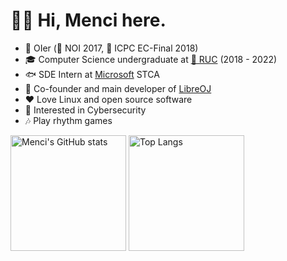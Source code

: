 # 👋🏻 Hi, Menci here.

* 🎈 OIer (🥈 NOI 2017, 🥉 ICPC EC-Final 2018)
* 🎓 Computer Science undergraduate at [🏫 RUC](https://www.ruc.edu.cn/) (2018 - 2022)
* 🐟 SDE Intern at [Microsoft](https://careers.microsoft.com/) STCA
* 🌱 Co-founder and main developer of [LibreOJ](https://loj.ac)
* ❤️ Love Linux and open source software
* 🔐 Interested in Cybersecurity
* 🎶 Play rhythm games

<img src="https://github-readme-stats-one-bice.vercel.app/api?username=Menci&show_icons=true&include_all_commits=true&role=OWNER,ORGANIZATION_MEMBER" alt="Menci's GitHub stats" height="185px" /> <img src="https://github-readme-stats-one-bice.vercel.app/api/top-langs/?username=Menci&layout=compact&langs_count=8&include_all_commits=true&role=OWNER,ORGANIZATION_MEMBER" alt="Top Langs" height="185px" />
